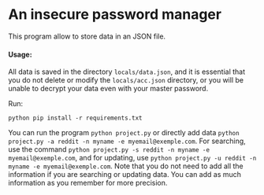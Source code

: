 # An insecure password manager

This program allow to store data in an JSON file. 

####  Usage:
All data is saved in the directory `locals/data.json`, and it is essential that you do not delete or modify the `locals/acc.json` directory, or you will be unable to decrypt your data even with your master password.

Run: 

```python pip install -r requirements.txt```

You can run the program `python project.py` or directly add data ```python project.py -a reddit -n myname -e myemail@exemple.com```. For searching, use the command `python project.py -s reddit -n myname -e myemail@exemple.com`, and for updating, use `python project.py -u reddit -n myname -e myemail@exemple.com`. Note that you do not need to add all the information if you are searching or updating data. You can add as much information as you remember for more precision.